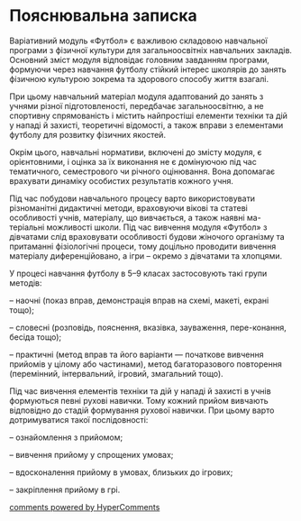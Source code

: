 <div id="hypercomments_widget" class="js-hypercomments-widget invisible"></div>

Пояснювальна записка
=============================

Варіативний модуль «Футбол» є важливою складовою навчальної програми з фізичної культури для загальноосвітніх навчальних закладів. Основний зміст модуля відповідає головним завданням програми, формуючи через навчання футболу стійкий інтерес школярів до занять фізичною культурою зокрема та здорового способу життя взагалі.

При цьому навчальний матеріал модуля адаптований до занять з учнями різної підготовленості, передбачає загальноосвітню, а не спортивну спрямованість і містить найпростіші елементи техніки та дій у нападі й захисті, теоретичні відомості, а також вправи з елементами футболу для розвитку фізичних якостей.

Окрім цього, навчальні нормативи, включені до змісту модуля, є орієнтовними, і оцінка за їх виконання не є домінуючою під час тематичного, семестрового чи річного оцінювання. Вона допомагає врахувати динаміку особистих результатів кожного учня.

Під час побудови навчального процесу варто використовувати різноманітні дидактичні методи, враховуючи вікові та статеві особливості учнів, матеріалу, що вивчається, а також наявні ма-теріальні можливості школи. Під час вивчення модуля «Футбол» з дівчатами слід враховувати особливості будови жіночого організму та притаманні фізіологічні процеси, тому доцільно проводити вивчення матеріалу диференційовано, а ігри – окремо з дівчатами та хлопцями.

У процесі навчання футболу в 5–9 класах застосовують такі групи методів:

– наочні (показ вправ, демонстрація вправ на схемі, макеті, екрані тощо);

– словесні (розповідь, пояснення, вказівка, зауваження, пере-конання, бесіда тощо);

– практичні (метод вправ та його варіанти — початкове вивчення прийомів у цілому або частинами), метод багаторазового повторення (перемінний, інтервальний, ігровий, змагальний тощо).

Під час вивчення елементів техніки та дій у нападі й захисті в учнів формуються певні рухові навички. Тому кожний прийом вивчають відповідно до стадій формування рухової навички. При цьому варто дотримуватися такої послідовності: 

– ознайомлення з прийомом;

– вивчення прийому у спрощених умовах;

– вдосконалення прийому в умовах, близьких до ігрових;

– закріплення прийому в грі.

<div class="js-hypercomments-container">
    <a href="http://hypercomments.com" class="hc-link" title="comments widget">comments powered by HyperComments</a>
</div>